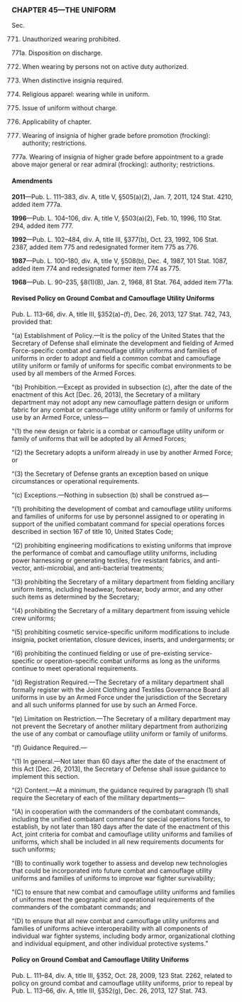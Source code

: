 ### **CHAPTER 45—THE UNIFORM** ###

Sec.

771. Unauthorized wearing prohibited.

771a. Disposition on discharge.

772. When wearing by persons not on active duty authorized.

773. When distinctive insignia required.

774. Religious apparel: wearing while in uniform.

775. Issue of uniform without charge.

776. Applicability of chapter.

777. Wearing of insignia of higher grade before promotion (frocking): authority; restrictions.

777a. Wearing of insignia of higher grade before appointment to a grade above major general or rear admiral (frocking): authority; restrictions.

#### Amendments ####

**2011**—Pub. L. 111–383, div. A, title V, §505(a)(2), Jan. 7, 2011, 124 Stat. 4210, added item 777a.

**1996**—Pub. L. 104–106, div. A, title V, §503(a)(2), Feb. 10, 1996, 110 Stat. 294, added item 777.

**1992**—Pub. L. 102–484, div. A, title III, §377(b), Oct. 23, 1992, 106 Stat. 2387, added item 775 and redesignated former item 775 as 776.

**1987**—Pub. L. 100–180, div. A, title V, §508(b), Dec. 4, 1987, 101 Stat. 1087, added item 774 and redesignated former item 774 as 775.

**1968**—Pub. L. 90–235, §8(1)(B), Jan. 2, 1968, 81 Stat. 764, added item 771a.

#### Revised Policy on Ground Combat and Camouflage Utility Uniforms ####

Pub. L. 113–66, div. A, title III, §352(a)–(f), Dec. 26, 2013, 127 Stat. 742, 743, provided that:

“(a) Establishment of Policy.—It is the policy of the United States that the Secretary of Defense shall eliminate the development and fielding of Armed Force-specific combat and camouflage utility uniforms and families of uniforms in order to adopt and field a common combat and camouflage utility uniform or family of uniforms for specific combat environments to be used by all members of the Armed Forces.

“(b) Prohibition.—Except as provided in subsection (c), after the date of the enactment of this Act [Dec. 26, 2013], the Secretary of a military department may not adopt any new camouflage pattern design or uniform fabric for any combat or camouflage utility uniform or family of uniforms for use by an Armed Force, unless—

“(1) the new design or fabric is a combat or camouflage utility uniform or family of uniforms that will be adopted by all Armed Forces;

“(2) the Secretary adopts a uniform already in use by another Armed Force; or

“(3) the Secretary of Defense grants an exception based on unique circumstances or operational requirements.

“(c) Exceptions.—Nothing in subsection (b) shall be construed as—

“(1) prohibiting the development of combat and camouflage utility uniforms and families of uniforms for use by personnel assigned to or operating in support of the unified combatant command for special operations forces described in section 167 of title 10, United States Code;

“(2) prohibiting engineering modifications to existing uniforms that improve the performance of combat and camouflage utility uniforms, including power harnessing or generating textiles, fire resistant fabrics, and anti-vector, anti-microbial, and anti-bacterial treatments;

“(3) prohibiting the Secretary of a military department from fielding ancillary uniform items, including headwear, footwear, body armor, and any other such items as determined by the Secretary;

“(4) prohibiting the Secretary of a military department from issuing vehicle crew uniforms;

“(5) prohibiting cosmetic service-specific uniform modifications to include insignia, pocket orientation, closure devices, inserts, and undergarments; or

“(6) prohibiting the continued fielding or use of pre-existing service-specific or operation-specific combat uniforms as long as the uniforms continue to meet operational requirements.

“(d) Registration Required.—The Secretary of a military department shall formally register with the Joint Clothing and Textiles Governance Board all uniforms in use by an Armed Force under the jurisdiction of the Secretary and all such uniforms planned for use by such an Armed Force.

“(e) Limitation on Restriction.—The Secretary of a military department may not prevent the Secretary of another military department from authorizing the use of any combat or camouflage utility uniform or family of uniforms.

“(f) Guidance Required.—

“(1) In general.—Not later than 60 days after the date of the enactment of this Act [Dec. 26, 2013], the Secretary of Defense shall issue guidance to implement this section.

“(2) Content.—At a minimum, the guidance required by paragraph (1) shall require the Secretary of each of the military departments—

“(A) in cooperation with the commanders of the combatant commands, including the unified combatant command for special operations forces, to establish, by not later than 180 days after the date of the enactment of this Act, joint criteria for combat and camouflage utility uniforms and families of uniforms, which shall be included in all new requirements documents for such uniforms;

“(B) to continually work together to assess and develop new technologies that could be incorporated into future combat and camouflage utility uniforms and families of uniforms to improve war fighter survivability;

“(C) to ensure that new combat and camouflage utility uniforms and families of uniforms meet the geographic and operational requirements of the commanders of the combatant commands; and

“(D) to ensure that all new combat and camouflage utility uniforms and families of uniforms achieve interoperability with all components of individual war fighter systems, including body armor, organizational clothing and individual equipment, and other individual protective systems.”

#### Policy on Ground Combat and Camouflage Utility Uniforms ####

Pub. L. 111–84, div. A, title III, §352, Oct. 28, 2009, 123 Stat. 2262, related to policy on ground combat and camouflage utility uniforms, prior to repeal by Pub. L. 113–66, div. A, title III, §352(g), Dec. 26, 2013, 127 Stat. 743.
